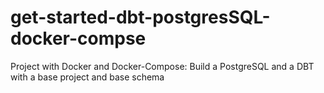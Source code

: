 # get-started-dbt-postgresSQL-docker-compse
Project with Docker and Docker-Compose: Build a PostgreSQL and a DBT with a base project and base schema
